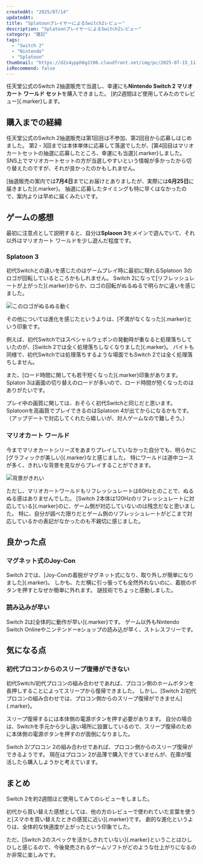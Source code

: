 ```yaml
---
createdAt: "2025/07/14"
updatedAt:
title: "SplatoonプレイヤーによるSwitch2レビュー"
description: "SplatoonプレイヤーによるSwitch2レビュー"
category: "雑記"
tags:
  - "Switch 2"
  - "Nintendo"
  - "Splatoon"
thumbnail: "https://d2s4ypph6g1t06.cloudfront.net/img/pc/2025-07-15_11-10-58_s8t5fssa.webp"
isRecommend: false
---
```


任天堂公式のSwitch 2抽選販売で当選し、幸運にも**Nintendo Switch 2 マリオカート ワールド セット**を購入できました。
[約2週間ほど使用してみたのでレビュー]{.marker}します。

## 購入までの経緯

任天堂公式のSwitch 2抽選販売は第1回目は不参加、第2回目から応募しはじめました。
第2・3回までは本体単体に応募して落選でしたが、[第4回目はマリオカートセットの抽選に応募したところ、幸運にも当選]{.marker}しました。
SNS上でマリオカートセットの方が当選しやすいという情報が多かったから切り替えたのですが、それが良かったのかもしれません。

[抽選販売の案内では**7月4日**までにお届けとありましたが、実際には**6月25日**に届きました]{.marker}。
抽選に応募したタイミングも特に早くはなかったので、案内よりは早めに届くみたいです。

## ゲームの感想

最初に注意点として説明すると、自分は**Splaoon 3**をメインで遊んでいて、それ以外はマリオカート ワールドを少し遊んだ程度です。

### Splatoon 3

初代Switchとの違いを感じたのはゲームプレイ時に最初に現れるSplatoon 3のロゴが回転しているところかもしれません。
Switch 2になって[リフレッシュレートが上がった]{.marker}からか、ロゴの回転がぬるぬるで明らかに違いを感じました。

![このロゴがぬるぬる動く](https://d2s4ypph6g1t06.cloudfront.net/img/pc/2025-07-15_11-10-58_swbg20up.webp)

その他については進化を感じたというよりは、[不満がなくなった]{.marker}という印象です。

例えば、初代Switchではスペシャルウェポンの発動時が重なると処理落ちしていたのが、[Switch 2では全く処理落ちしなくなりました]{.marker}。
バイトも同様で、初代Switchでは処理落ちするような場面でもSwitch 2では全く処理落ちしません。

また、[ロード時間に関しても若干短くなった]{.marker}印象があります。
Splaton 3は画面の切り替えのロードが多いので、ロード時間が短くなったのはありがたいです。

プレイ中の画質に関しては、おそらく初代Switchと同じだと思います。
Splatoonを高画質でプレイできるのはSplatoon 4が出てからになるかもです。
（アップデートで対応してくれたら嬉しいが、対人ゲームなので難しそう。）

### マリオカート ワールド

今までマリオカートシリーズをあまりプレイしていなかった自分でも、明らかに[グラフィックが美しい]{.marker}なと感じました。
特にワールドは道中コースが多く、きれいな背景を見ながらプレイすることができます。

![背景がきれい](https://d2s4ypph6g1t06.cloudfront.net/img/pc/2025-07-15_11-10-58_swu5wahl.webp)

ただし、マリオカートワールドもリフレッシュレートは60Hzとのことで、ぬるぬる感はありませんでした。
[Switch 2本体は120Hzのリフレッシュレートに対応している]{.marker}のに、ゲーム側が対応していないのは残念だなと思いました。
特に、自分が調べた限りだとゲーム側のリフレッシュレートがどこまで対応しているかの表記がなかったのも不親切に感じました。

## 良かった点

### マグネット式のJoy-Con

Switch 2では、[Joy-Conの着脱がマグネット式になり、取り外しが簡単になりました]{.marker}。
しかも、ただ横に引っ張っても全然外れないのに、着脱のボタンを押すとなぜか簡単に外れます。
謎技術でちょっと感動しました。

### 読み込みが早い

Switch 2は[全体的に動作が早い]{.marker}です。
ゲーム以外もNintendo Switch Onlineやニンテンドーeショップの読み込が早く、ストレスフリーです。

## 気になる点

### 初代プロコンからのスリープ復帰ができない

初代Switch/初代プロコンの組み合わせであれば、プロコン側のホームボタンを長押しすることによってスリープから復帰できました。
しかし、[Switch 2/初代プロコンの組み合わせでは、プロコン側からのスリープ復帰ができません]{.marker}。

スリープ復帰するには本体側の電源ボタンを押す必要があります。
自分の場合は、Switchを手元から少し遠い場所に設置しているので、スリープ復帰のために本体側の電源ボタンを押すのが面倒になりました。

Switch 2/プロコン 2の組み合わせであれば、プロコン側からのスリープ復帰ができるようです。
現在はプロコン 2が品薄で購入できていませんが、在庫が復活したら購入しようかと考えています。

## まとめ

Switch 2を約2週間ほど使用してみてのレビューをしました。

初代から買い替えた感想としては、他の方のレビューで使われていた言葉を使うと[スマホを買い替えたときの感覚に近い]{.marker}です。
劇的な進化というよりは、全体的な快適度が上がったという印象でした。

ただ、[Switch 2のスペックを活かしきれていない]{.marker}ということはひしひしと感じるので、今後発売されるゲームソフトがどのような仕上がりになるのか非常に楽しみです。
